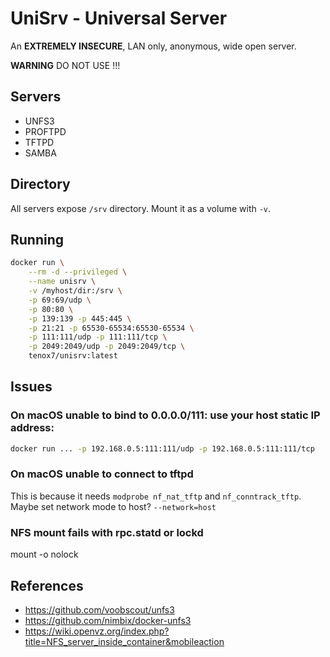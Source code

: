 # UniSrv - Universal Server

An **EXTREMELY INSECURE**, LAN only, anonymous, wide open server.

**WARNING** DO NOT USE !!!

## Servers

- UNFS3
- PROFTPD
- TFTPD
- SAMBA

## Directory

All servers expose `/srv` directory. Mount it as a volume with `-v`.

## Running

```sh
docker run \
	--rm -d --privileged \
	--name unisrv \
	-v /myhost/dir:/srv \
	-p 69:69/udp \
	-p 80:80 \
	-p 139:139 -p 445:445 \
	-p 21:21 -p 65530-65534:65530-65534 \
	-p 111:111/udp -p 111:111/tcp \
	-p 2049:2049/udp -p 2049:2049/tcp \
	tenox7/unisrv:latest
```

## Issues

### On macOS unable to bind to 0.0.0.0/111: use your host static IP address:

```sh
docker run ... -p 192.168.0.5:111:111/udp -p 192.168.0.5:111:111/tcp
```

### On macOS unable to connect to tftpd

This is because it needs `modprobe nf_nat_tftp` and `nf_conntrack_tftp`.
Maybe set network mode to host? `--network=host`

### NFS mount fails with rpc.statd or lockd

mount -o nolock

## References

- https://github.com/voobscout/unfs3
- https://github.com/nimbix/docker-unfs3
- https://wiki.openvz.org/index.php?title=NFS_server_inside_container&mobileaction
